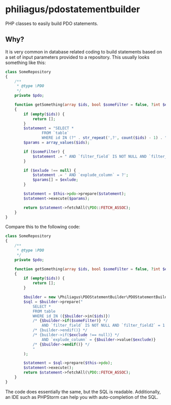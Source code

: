 # philiagus/pdostatementbuilder
PHP classes to easily build PDO statements.

## Why?

It is very common in database related coding to build statements based on a set of input parameters provided to a repository. This usually looks something like this:

```php
class SomeRepository
{
    /**
     * @type \PDO
     */
    private $pdo;

    function getSomething(array $ids, bool $someFilter = false, ?int $exlude = null): array
    {
        if (empty($ids)) {
            return [];
        }
        $statement = "SELECT *
                FROM `table`
                WHERE id IN (?" . str_repeat(',?', count($ids) - 1) . ")";
        $params = array_values($ids);

        if ($someFilter) {
            $statement .= " AND `filter_field` IS NOT NULL AND `filter_field2` = 1";
        }

        if ($exlude !== null) {
            $statement .= ' AND `explude_column` = ?';
            $params[] = $exlude;
        }

        $statement = $this->pdo->prepare($statement);
        $statement->execute($params);

        return $statement->fetchAll(\PDO::FETCH_ASSOC);
    }
}
```

Compare this to the following code:

```php
class SomeRepository
{
    /**
     * @type \PDO
     */
    private $pdo;

    function getSomething(array $ids, bool $someFilter = false, ?int $exclude = null): array
    {
        if (empty($ids)) {
            return [];
        }

        $builder = new \Philiagus\PDOStatementBuilder\PDOStatementBuilder();
        $sql = $builder->prepare("
            SELECT *
            FROM table
            WHERE id IN ({$builder->in($ids)})
            /* {$builder->if($someFilter)} */
                AND `filter_field` IS NOT NULL AND `filter_field2` = 1
            /* {builder->endif()} */
            /* {builder->if($exclude !== null)} */
                AND `explude_column` = {$builder->value($exclude)}
            /* {$builder->endif()} */
            "
        );

        $statement = $sql->prepare($this->pdo);
        $statement->execute();
        return $statement->fetchAll(\PDO::FETCH_ASSOC);
    }
}
```

The code does essentially the same, but the SQL is readable. Additionally, an IDE such as PHPStorm can help you with auto-completion of the SQL.
